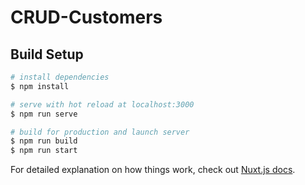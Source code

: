 # CRUD-Customers

## Build Setup

```bash
# install dependencies
$ npm install

# serve with hot reload at localhost:3000
$ npm run serve

# build for production and launch server
$ npm run build
$ npm run start
```

For detailed explanation on how things work, check out [Nuxt.js docs](https://nuxtjs.org).
